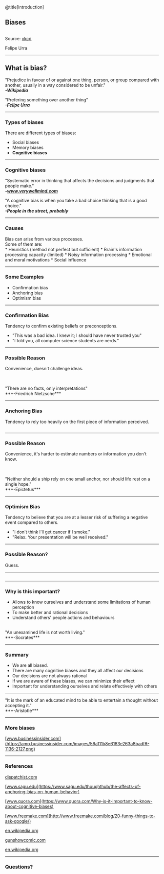 @title[Introduction]
<h2>Biases</h2>

<img src="images/how_it_works.png" alt="">

Source: [xkcd](https://xkcd.com/385/)

Felipe Urra

---
<h2>What is bias?</h2>

"Prejudice in favour of or against one thing, person, or group compared with another, usually in a way considered to be unfair."
<br/>***-Wikipedia***

"Prefering something over another thing"
<br/>***-Felipe Urra***

---
<h3>Types of biases</h3>

There are different types of biases:

* Social biases
* Memory biases
* **Cognitive biases**
---
<h3>Cognitive biases</h3>

"Systematic error in thinking that affects the decisions and judgments that people make."
<br/>***-www.verywellmind.com***

"A cognitive bias is when you take a bad choice thinking that is a good choice."
<br/>***-People in the street, probably***

---
<h3>Causes</h3>

<div class="left_align">
Bias can arise from various processes.
</div>
<div class="left_align">
Some of them are:
</div>
* Heuristics (method not perfect but sufficient)
* Brain's information processing capacity (limited)
* Noisy information processing
* Emotional and moral motivations
* Social influence

---
<h3>Some Examples</h3>

* Confirmation bias
* Anchoring bias
* Optimism bias

---
<h3>Confirmation Bias</h3>

Tendency to confirm existing beliefs or preconceptions.

* "This was a bad idea. I knew it; I should have never trusted you"
* "I told you, all computer science students are nerds."

---
<h3>Possible Reason</h3>

Convenience, doesn't challenge ideas.

<br/>
<br/>
"There are no facts, only interpretations"
<br/>***-Friedrich Nietzsche***

---
<h3>Anchoring Bias</h3>

Tendency to rely too heavily on the first piece of information perceived.

<img src="images/anchoring_effect.jpg" alt="">

---
<h3>Possible Reason</h3>

Convenience, it's harder to estimate numbers or information you don't know.

<br/>
<br/>
"Neither should a ship rely on one small anchor, nor should life rest on a single hope."
<br/>***-Epictetus***

---
<h3>Optimism Bias</h3>

Tendency to believe that you are at a lesser risk of suffering a negative event compared to others.

* "I don't think I'll get cancer if I smoke."
* "Relax. Your presentation will be well received."

---
<h3>Possible Reason?</h3>

Guess.

---
<img src="images/this_is_fine.png" alt="">

---
<h3>Why is this important?</h3>

* Allows to know ourselves and understand some limitations of human perception
* To make better and rational decisions
* Understand others' people actions and behaviours

<br/>
"An unexamined life is not worth living."
<br/>***-Socrates***

---
<h3>Summary</h3>

* We are all biased.
* There are many cognitive biases and they all affect our decisions
* Our decisions are not always rational
* If we are aware of these biases, we can minimize their effect
* Important for understanding ourselves and relate effectively with others

---


<div style="vertical-align: middle;">
"It is the mark of an educated mind to be able to entertain a thought without accepting it."
<br/>***-Aristotle***
</div>

---
<h3>More biases</h3>

[www.businessinsider.com](https://amp.businessinsider.com/images/56a111b8e6183e263a8badf6-1136-2127.png)

---
<h3>References</h3>


[dispatchist.com](https://dispatchist.com/mind-hacks-cognitive-bias/)

[www.sagu.edu](https://www.sagu.edu/thoughthub/the-affects-of-anchoring-bias-on-human-behavior)

[www.quora.com](https://www.quora.com/Why-is-it-important-to-know-about-cognitive-biases)

[www.freemake.com](http://www.freemake.com/blog/20-funny-things-to-ask-google/)

[en.wikipedia.org](https://en.wikipedia.org/wiki/Bias)

[gunshowcomic.com](http://gunshowcomic.com/648)

[en.wikipedia.org](https://en.wikipedia.org/wiki/Google#/media/File:Google_web_search.png)

---
<h3>Questions?</h3>

<img src="images/google.png" alt="">